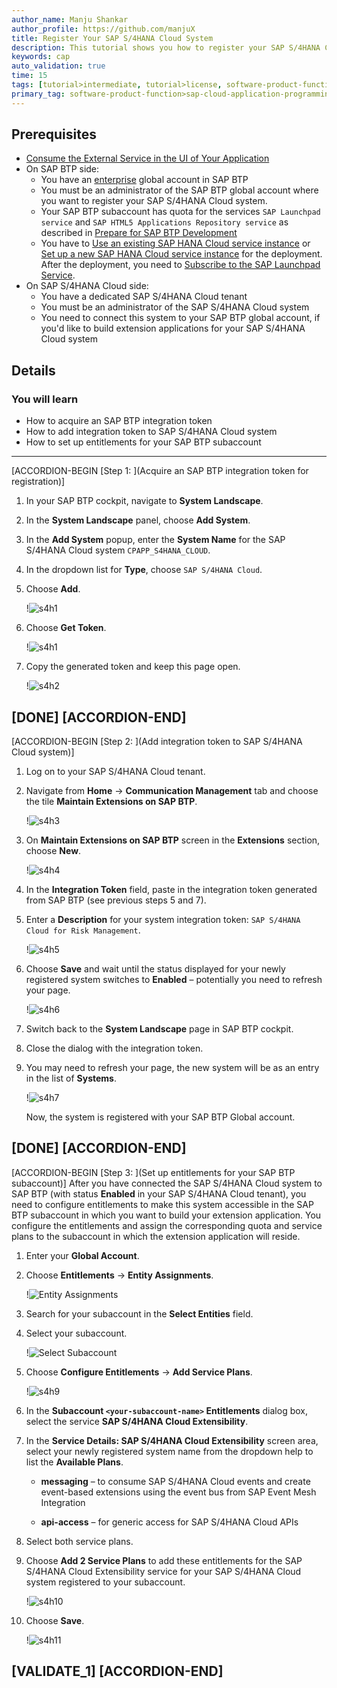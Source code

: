 ```yaml
---
author_name: Manju Shankar
author_profile: https://github.com/manjuX
title: Register Your SAP S/4HANA Cloud System
description: This tutorial shows you how to register your SAP S/4HANA Cloud system in your SAP BTP cockpit.
keywords: cap
auto_validation: true
time: 15
tags: [tutorial>intermediate, tutorial>license, software-product-function>sap-cloud-application-programming-model, programming-tool>node-js, software-product>sap-business-technology-platform, software-product>sap-api-management, software-product>sap-hana-cloud, software-product>sap-s-4hana-cloud]
primary_tag: software-product-function>sap-cloud-application-programming-model
---
```

## Prerequisites
 - [Consume the External Service in the UI of Your Application](btp-app-ext-service-consume-ui)
 - On SAP BTP side:
    - You have an [enterprise](https://help.sap.com/viewer/65de2977205c403bbc107264b8eccf4b/Cloud/en-US/171511cc425c4e079d0684936486eee6.html) global account in SAP BTP
    - You must be an administrator of the SAP BTP global account where you want to register your SAP S/4HANA Cloud system.
    - Your SAP BTP subaccount has quota for the services `SAP Launchpad service` and `SAP HTML5 Applications Repository service` as described in [Prepare for SAP BTP Development](btp-app-prepare-btp)
    - You have to [Use an existing SAP HANA Cloud service instance](https://developers.sap.com/tutorials/btp-app-hana-cloud-setup.html#42a0e8d7-8593-48f1-9a0e-67ef7ee4df18) or [Set up a new SAP HANA Cloud service instance](https://developers.sap.com/tutorials/btp-app-hana-cloud-setup.html#3b20e31c-e9eb-44f7-98ed-ceabfd9e586e) for the deployment. After the deployment, you need to [Subscribe to the SAP Launchpad Service](btp-app-launchpad-service).
 - On SAP S/4HANA Cloud side:
    - You have a dedicated SAP S/4HANA Cloud tenant
    - You must be an administrator of the SAP S/4HANA Cloud system
    - You need to connect this system to your SAP BTP global account, if you'd like to build extension applications for your SAP S/4HANA Cloud system



## Details
### You will learn
 - How to acquire an SAP BTP integration token
 - How to add integration token to SAP S/4HANA Cloud system
 - How to set up entitlements for your SAP BTP subaccount

---

[ACCORDION-BEGIN [Step 1: ](Acquire an SAP BTP integration token for registration)]
1. In your SAP BTP cockpit, navigate to **System Landscape**.

2. In the **System Landscape** panel, choose **Add System**.

3. In the **Add System** popup, enter the **System Name** for the SAP S/4HANA Cloud system `CPAPP_S4HANA_CLOUD`.

4. In the dropdown list for **Type**, choose `SAP S/4HANA Cloud`.

5. Choose **Add**.

      !![s4h1](s4h1.png)

6. Choose **Get Token**.

      !![s4h1](s4h1_get_token.png)

7. Copy the generated token and keep this page open.

      !![s4h2](s4h2.png)

[DONE]
[ACCORDION-END]
---
[ACCORDION-BEGIN [Step 2: ](Add integration token to SAP S/4HANA Cloud system)]
1. Log on to your SAP S/4HANA Cloud tenant.

2. Navigate from **Home** &rarr; **Communication Management** tab and choose the tile **Maintain Extensions on SAP BTP**.

      !![s4h3](s4h3.png)

3. On **Maintain Extensions on SAP BTP** screen in the **Extensions** section, choose **New**.


      !![s4h4](s4h4.png)

4. In the **Integration Token** field, paste in the integration token generated from SAP BTP (see previous steps 5 and 7).

5. Enter a **Description** for your system integration token: `SAP S/4HANA Cloud for Risk Management`.

      !![s4h5](s4h5.png)

6. Choose **Save** and wait until the status displayed for your newly registered system switches to **Enabled** – potentially you need to refresh your page.

      !![s4h6](s4h6.png)

7. Switch back to the **System Landscape** page in SAP BTP cockpit.

8. Close the dialog with the integration token.

9. You may need to refresh your page, the new system will be as an entry in the list of **Systems**.

      !![s4h7](s4h7.png)

   Now, the system is registered with your SAP BTP Global account.

[DONE]
[ACCORDION-END]
---
[ACCORDION-BEGIN [Step 3: ](Set up entitlements for your SAP BTP subaccount)]
After you have connected the SAP S/4HANA Cloud system to SAP BTP (with status **Enabled** in your SAP S/4HANA Cloud tenant), you need to configure entitlements to make this system accessible in the SAP BTP subaccount in which you want to build your extension application. You configure the entitlements and assign the corresponding quota and service plans to the subaccount in which the extension application will reside.

1. Enter your **Global Account**.

2. Choose **Entitlements** &rarr; **Entity Assignments**.

      !![Entity Assignments](entity_assignments.png)

3. Search for your subaccount in the **Select Entities** field.

4. Select your subaccount.

      !![Select Subaccount](select_subaccount.png)

5. Choose **Configure Entitlements** &rarr; **Add Service Plans**.

      !![s4h9](s4h9.png)

6. In the **Subaccount `<your-subaccount-name>` Entitlements** dialog box, select the service **SAP S/4HANA Cloud Extensibility**.

7. In the **Service Details: SAP S/4HANA Cloud Extensibility** screen area, select your newly registered system name from the dropdown help to list the **Available Plans**.

      - **messaging** – to consume SAP S/4HANA Cloud events and create event-based extensions using the event bus from SAP Event Mesh Integration

      - **api-access** – for generic access for SAP S/4HANA Cloud APIs

8. Select both service plans.

9. Choose **Add 2 Service Plans** to add these entitlements for the SAP S/4HANA Cloud Extensibility service for your SAP S/4HANA Cloud system registered to your subaccount.

      !![s4h10](s4h10.png)

10. Choose **Save**.

      !![s4h11](s4h11.png)


[VALIDATE_1]
[ACCORDION-END]
---